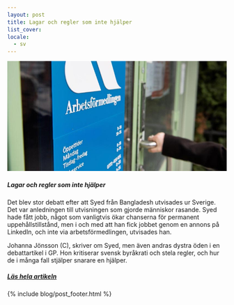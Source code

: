 ```yaml
---
layout: post
title: Lagar och regler som inte hjälper
list_cover:
locale:
  - sv
---
```


![jaaw](/assets/images/blog/straffainte2.jpg)



##### Lagar och regler som inte hjälper

​Det blev stor debatt efter att Syed från Bangladesh utvisades ur Sverige. Det var anledningen till utvisningen som gjorde människor rasande. Syed hade fått jobb, något som vanligtvis ökar chanserna för permanent uppehållstillstånd, men i och med att han fick jobbet genom en annons på LinkedIn, och inte via arbetsförmedlingen, utvisades han.

Johanna Jönsson (C), skriver om Syed, men även andras dystra öden i en debattartikel i GP. Hon kritiserar svensk byråkrati och stela regler, och hur de i många fall stjälper snarare en hjälper.

##### [Läs hela artikeln](http://www.gp.se/nyheter/debatt/straffa-inte-arbetande-nyanl%C3%A4nda-m%C3%A4nniskor-1.884686)


{% include blog/post_footer.html %}
